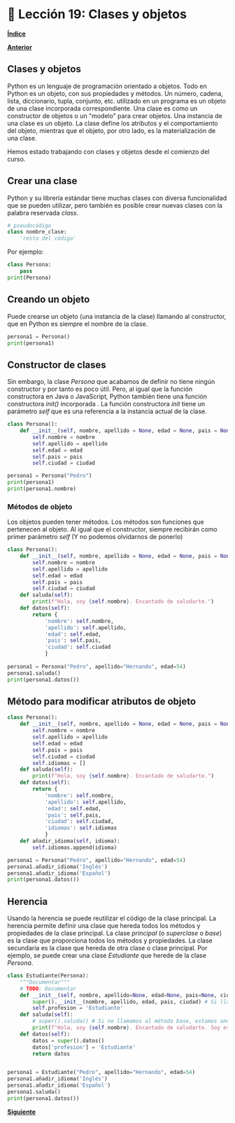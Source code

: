 # 📗 Lección 19: Clases y objetos

**[Índice](../README.md)**

**[Anterior](../18_WebScrapping/README.md)**

## Clases y objetos

Python es un lenguaje de programación orientado a objetos. Todo en Python es un objeto, con sus propiedades y métodos. Un número, cadena, lista, diccionario, tupla, conjunto, etc. utilizado en un programa es un objeto de una clase incorporada correspondiente. Una clase es como un constructor de objetos o un "modelo" para crear objetos. Una instancia de una clase es un objeto. La clase define los atributos y el comportamiento del objeto, mientras que el objeto, por otro lado, es la materialización de una clase.

Hemos estado trabajando con clases y objetos desde el comienzo del curso.

## Crear una clase

Python y su librería estándar tiene muchas clases con diversa funcionalidad que se pueden utilizar, pero también es posible crear nuevas clases con la palabra reservada *class*.

```python
# pseudocódigo
class nombre_clase:
    'resto del código'
```

Por ejemplo:

```python
class Persona:
    pass
print(Persona)
```
## Creando un objeto

Puede crearse un objeto (una instancia de la clase) llamando al constructor, que en Python es siempre el nombre de la clase.

```python
persona1 = Persona()
print(persona1)
```

## Constructor de clases

Sin embargo, la clase *Persona* que acabamos de definir no tiene ningún constructor y por tanto es poco útil. Pero, al igual que la función constructora en Java o JavaScript, Python también tiene una función constructora *init()* incorporada . La función constructora *init* tiene un parámetro *self* que es una referencia a la instancia actual de la clase.

```python
class Persona():
    def __init__(self, nombre, apellido = None, edad = None, pais = None, ciudad = None):
        self.nombre = nombre
        self.apellido = apellido
        self.edad = edad
        self.pais = pais
        self.ciudad = ciudad

persona1 = Persona("Pedro")
print(persona1)
print(persona1.nombre)
```

### Métodos de objeto

Los objetos pueden tener métodos. Los métodos son funciones que pertenecen al objeto. Al igual que el constructor, siempre recibirán como primer parámetro *self* (Y no podemos olvidarnos de ponerlo)

```python
class Persona():
    def __init__(self, nombre, apellido = None, edad = None, pais = None, ciudad = None):
        self.nombre = nombre
        self.apellido = apellido
        self.edad = edad
        self.pais = pais
        self.ciudad = ciudad
    def saluda(self):
        print(f"Hola, soy {self.nombre}. Encantado de saludarte.")
    def datos(self):
        return {
            'nombre': self.nombre,
            'apellido': self.apellido,
            'edad': self.edad,
            'pais': self.pais,
            'ciudad': self.ciudad
            }
    
persona1 = Persona("Pedro", apellido="Hernando", edad=54)
persona1.saluda()
print(persona1.datos())   
```

## Método para modificar atributos de objeto

```python
class Persona():
    def __init__(self, nombre, apellido = None, edad = None, pais = None, ciudad = None):
        self.nombre = nombre
        self.apellido = apellido
        self.edad = edad
        self.pais = pais
        self.ciudad = ciudad
        self.idiomas = []
    def saluda(self):
        print(f"Hola, soy {self.nombre}. Encantado de saludarte.")
    def datos(self):
        return {
            'nombre': self.nombre,
            'apellido': self.apellido,
            'edad': self.edad,
            'pais': self.pais,
            'ciudad': self.ciudad,
            'idiomas': self.idiomas
            }
    def añadir_idioma(self, idioma):
        self.idiomas.append(idioma)

persona1 = Persona("Pedro", apellido="Hernando", edad=54)
persona1.añadir_idioma('Inglés')
persona1.añadir_idioma('Español')
print(persona1.datos())
```

## Herencia

Usando la herencia se puede reutilizar el código de la clase principal. La herencia  permite definir una clase que hereda todos los métodos y propiedades de la clase principal. La clase *principal* (o *superclase* o *base*) es la clase que proporciona todos los métodos y propiedades. La clase secundaria es la clase que hereda de otra clase o clase principal. Por ejemplo, se puede crear una clase *Estudiante* que herede de la clase *Persona*.

```python
class Estudiante(Persona):
    """Documentar"""
    # TODO: Documentar
    def __init__(self, nombre, apellido=None, edad=None, pais=None, ciudad=None):
        super().__init__(nombre, apellido, edad, pais, ciudad) # Si llamamos al constructor de la clase base, luego podemos añadir funcionalidad
        self.profesion = 'Estudiante'
    def saluda(self):
        # super().saluda() # Si no llamamos al método base, estamos anulando/sobreescribiendo su funcionalidad
        print(f"Hola, soy {self.nombre}. Encantado de saludarte. Soy estudiante.")
    def datos(self):
        datos = super().datos()
        datos['profesion'] = 'Estudiante'
        return datos


persona1 = Estudiante("Pedro", apellido="Hernando", edad=54)
persona1.añadir_idioma('Inglés')
persona1.añadir_idioma('Español')
persona1.saluda()
print(persona1.datos())
```




**[Siguiente](../20_BBDD_ORM/README.md)**
